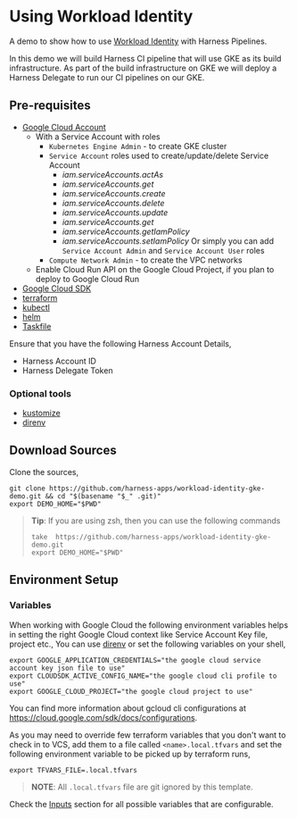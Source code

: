 # Using Workload Identity

A demo to show how to use [Workload Identity](https://cloud.google.com/kubernetes-engine/docs/concepts/workload-identity) with Harness Pipelines.

In this demo we will build Harness CI pipeline that will use GKE as its build infrastructure. As part of the build infrastructure on GKE we will deploy a Harness Delegate to run our CI pipelines on our GKE.

## Pre-requisites

- [Google Cloud Account](https://cloud.google.com)
  - With a Service Account with roles
    - `Kubernetes Engine Admin` - to create GKE cluster
    - `Service Account` roles used to create/update/delete Service Account
      - _iam.serviceAccounts.actAs_
      - _iam.serviceAccounts.get_
      - _iam.serviceAccounts.create_
      - _iam.serviceAccounts.delete_
      - _iam.serviceAccounts.update_
      - _iam.serviceAccounts.get_
      - _iam.serviceAccounts.getIamPolicy_
      - _iam.serviceAccounts.setIamPolicy_
     Or simply you can add `Service Account Admin` and `Service Account User` roles
    - `Compute Network Admin`   - to create the VPC networks
  - Enable Cloud Run API on the Google Cloud Project, if you plan to deploy to Google Cloud Run
- [Google Cloud SDK](https://cloud.google.com/sdk)
- [terraform](https://terraform.build)
- [kubectl](https://kubernetes.io/docs/tasks/tools/)
- [helm](https://helm.sh)
- [Taskfile](https://taskfile.dev)

Ensure that you have the following Harness Account Details,

- Harness Account ID
- Harness Delegate Token

### Optional tools

- [kustomize](https://kustomize.io)
- [direnv](https://direnv.net)

## Download Sources

Clone the sources,

```shell
git clone https://github.com/harness-apps/workload-identity-gke-demo.git && cd "$(basename "$_" .git)"
export DEMO_HOME="$PWD"
```

> **Tip**: If you are using zsh, then you can use the following commands
>
>```shell
> take  https://github.com/harness-apps/workload-identity-gke-demo.git
> export DEMO_HOME="$PWD"
>```

## Environment Setup

### Variables

When working with Google Cloud the following environment variables helps in setting the right Google Cloud context like Service Account Key file, project etc., You can use [direnv](https://direnv.net) or set the following variables on your shell,

```shell
export GOOGLE_APPLICATION_CREDENTIALS="the google cloud service account key json file to use"
export CLOUDSDK_ACTIVE_CONFIG_NAME="the google cloud cli profile to use"
export GOOGLE_CLOUD_PROJECT="the google cloud project to use"
```

You can find more information about gcloud cli configurations at <https://cloud.google.com/sdk/docs/configurations>.

As you may need to override few terraform variables that you don't want to check in to VCS, add them to a file called `<name>.local.tfvars` and set the following environment variable to be picked up by terraform runs,

```shell
export TFVARS_FILE=.local.tfvars
```

>**NOTE**: All `.local.tfvars` file are git ignored by this template.

Check the [Inputs](#inputs) section for all possible variables that are configurable.
